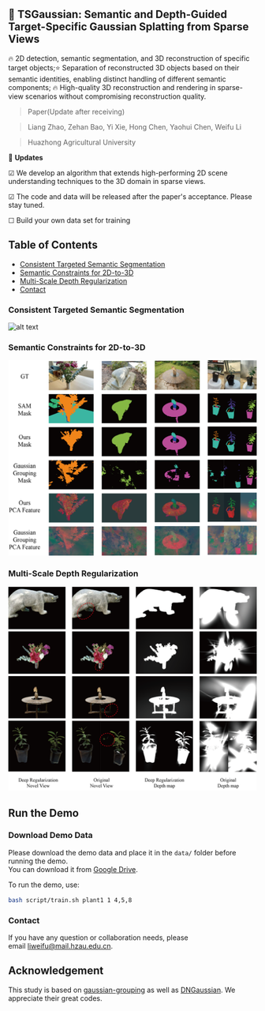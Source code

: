 ## 📖 TSGaussian: Semantic and Depth-Guided Target-Specific Gaussian Splatting from Sparse Views

🔥 2D detection, semantic segmentation, and 3D reconstruction of specific target objects;⭐ Separation of reconstructed 3D objects based on their semantic identities, enabling distinct handling of different semantic components; 🔥 High-quality 3D reconstruction and rendering in sparse-view scenarios without compromising reconstruction quality.
> Paper(Update after receiving)

> Liang Zhao, Zehan Bao, Yi Xie, Hong Chen, Yaohui Chen, Weifu Li

> Huazhong Agricultural University

🚩 **Updates**

☑  We develop an algorithm that extends high-performing 2D scene understanding techniques to the 3D domain in sparse views.

☑ The code and data will be released after the paper's acceptance. Please stay tuned.

☐   Build your own data set for training
## Table of Contents
- [Consistent Targeted Semantic Segmentation](#consistent-targeted-semantic-segmentation)
- [Semantic Constraints for 2D-to-3D](#semantic-constraints-for-2d-to-3d)
- [Multi-Scale Depth Regularization](#multi-scale-depth-regularization)
- [Contact](#contact)

### Consistent Targeted Semantic Segmentation
![alt text](Figure_2.png)
### Semantic Constraints for 2D-to-3D
![alt text](Figure_5.png)
### Multi-Scale Depth Regularization
![alt text](Figure_3.png)

## Run the Demo

### Download Demo Data

Please download the demo data and place it in the `data/` folder before running the demo.  
You can download it from [Google Drive](https://drive.google.com/drive/folders/1Vzec6A5ZkgyjzwoT7Ajqhy-vggTtzAK7?usp=drive_link).

To run the demo, use:

```bash
bash script/train.sh plant1 1 4,5,8
```

### Contact
If you have any question or collaboration needs, please email liweifu@mail.hzau.edu.cn.
## Acknowledgement
This study is based on [gaussian-grouping](https://github.com/lkeab/gaussian-grouping) as well as [DNGaussian](https://github.com/Fictionarry/DNGaussian). We appreciate their great codes.